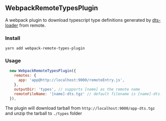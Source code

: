 ## WebpackRemoteTypesPlugin

A webpack plugin to download typescript type definitions generated by [dts-loader](https://github.com/ruanyl/dts-loader)
from remote.

### Install

```
yarn add webpack-remote-types-plugin
```

### Usage

```javascript
  new WebpackRemoteTypesPlugin({
    remotes: {
      app: 'app@http://localhost:9000/remoteEntry.js',
    },
    outputDir: 'types', // supports [name] as the remote name
    remoteFileName: '[name]-dts.tgz' // default filename is [name]-dts.tgz where [name] is the remote name, for example, `app` with the above setup
  }),
```

The plugin will download tarball from `http://localhost:9000/app-dts.tgz` and unzip the tarball to `./types` folder
